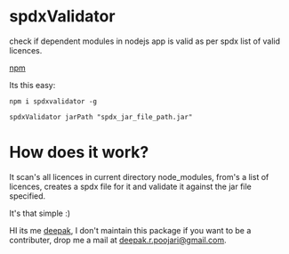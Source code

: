 # spdxValidator
check if dependent modules in nodejs app is valid as per spdx list of valid licences.

[npm](https://www.npmjs.com/package/spdxvalidator)

Its this easy:
```
npm i spdxvalidator -g

spdxValidator jarPath "spdx_jar_file_path.jar" 
```


# How does it work?

It scan's all licences in current directory node_modules, from's a list of licences, creates a spdx file for it and validate it against the jar file specified. 

It's that simple :)

HI its me [deepak](http://github.com/deepak6446), I don't maintain this package if you want to be a contributer, drop me a mail at deepak.r.poojari@gmail.com.
